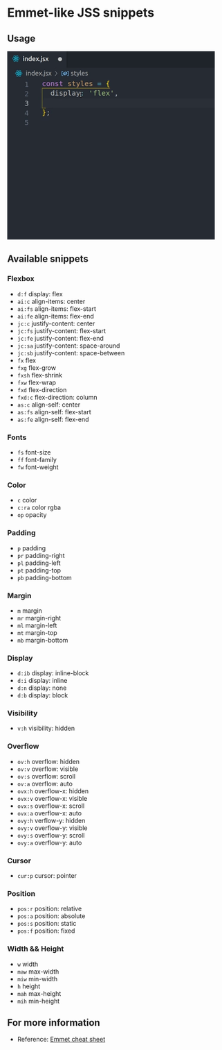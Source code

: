 # Emmet-like JSS snippets

## Usage
![preview](media/example_1.gif)

## Available snippets
### Flexbox
- `d:f` display: flex
- `ai:c` align-items: center
- `ai:fs` align-items: flex-start
- `ai:fe` align-items: flex-end
- `jc:c` justify-content: center
- `jc:fs` justify-content: flex-start
- `jc:fe` justify-content: flex-end
- `jc:sa` justify-content: space-around
- `jc:sb` justify-content: space-between
- `fx` flex
- `fxg` flex-grow
- `fxsh` flex-shrink
- `fxw` flex-wrap
- `fxd` flex-direction
- `fxd:c` flex-direction: column
- `as:c` align-self: center
- `as:fs` align-self: flex-start
- `as:fe` align-self: flex-end

### Fonts
- `fs` font-size
- `ff` font-family
- `fw` font-weight

### Color
- `c` color
- `c:ra` color rgba
- `op` opacity

### Padding
- `p` padding
- `pr` padding-right
- `pl` padding-left
- `pt` padding-top
- `pb` padding-bottom

### Margin
- `m` margin
- `mr` margin-right
- `ml` margin-left
- `mt` margin-top
- `mb` margin-bottom

### Display
- `d:ib` display: inline-block
- `d:i` display: inline
- `d:n` display: none
- `d:b` display: block

### Visibility
- `v:h` visibility: hidden

### Overflow
- `ov:h` overflow: hidden
- `ov:v` overflow: visible
- `ov:s` overflow: scroll
- `ov:a` overflow: auto
- `ovx:h` overflow-x: hidden
- `ovx:v` overflow-x: visible
- `ovx:s` overflow-x: scroll
- `ovx:a` overflow-x: auto
- `ovy:h` verflow-y: hidden
- `ovy:v` overflow-y: visible
- `ovy:s` overflow-y: scroll
- `ovy:a` overflow-y: auto

### Cursor
- `cur:p` cursor: pointer

### Position
- `pos:r` position: relative
- `pos:a` position: absolute
- `pos:s` position: static
- `pos:f` position: fixed

### Width && Height
- `w` width
- `maw` max-width
- `miw` min-width
- `h` height
- `mah` max-height
- `mih` min-height

## For more information
- Reference: [Emmet cheat sheet](https://docs.emmet.io/cheat-sheet/)
